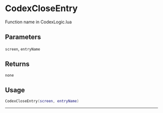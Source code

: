 # CodexCloseEntry
Function name in CodexLogic.lua
## Parameters
`screen`, `entryName`
## Returns
`none`
## Usage
```lua
CodexCloseEntry(screen, entryName)
```
---
